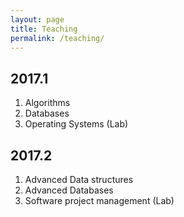 ```yaml
---
layout: page
title: Teaching
permalink: /teaching/
---
```


## 2017.1

1. Algorithms
1. Databases
1. Operating Systems (Lab)

## 2017.2

1. Advanced Data structures
1. Advanced Databases
1. Software project management (Lab)

